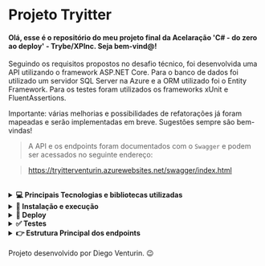 # Projeto Tryitter

#### Olá, esse é o repositório do meu projeto final da Acelaração 'C# - do zero ao deploy' - Trybe/XPInc. Seja bem-vind@!

Seguindo os requisitos propostos no desafio técnico, foi desenvolvida uma API utilizando o framework ASP.NET Core. Para o banco de dados foi utilizado um servidor SQL Server na Azure e a ORM utilizado foi o Entity Framework. Para os testes foram utilizados os frameworks xUnit e FluentAssertions. 

Importante: várias melhorias e possibilidades de refatorações já foram mapeadas e serão implementadas em breve. Sugestões sempre são bem-vindas!

 > A API e os endpoints foram documentados com o `Swagger` e podem ser acessados no seguinte endereço:

 >  https://tryitterventurin.azurewebsites.net/swagger/index.html

<br />
<details>
  <summary><strong>💻 Principais Tecnologias e bibliotecas utilizadas</strong></summary>
  
- C#
- xUnit
- Asp.NET
- SQL Server
- Entity Framwork
- Fluent Assertions
- Microsoft Azure Cloud

  <br/>
</details>

<details>
  <summary><strong>🔧 Instalação e execução</strong></summary>

>1. Clone o repositório: `git clone git@github.com:venturinn/final-project-c-sharp.git`.

>2. Rode o container que possui o servidor SQL Server com o comando: `docker-compose up`. A string de conexão com o banco, presente no arquivo TryitterContext.cs, deve ser alterada com os dados de conexão do banco local.

>3. Restaure o projeto: `dotnet restore`.

>4. Execute as Migration com o comando: `dotnet ef database update  `.

>6. Inicie a aplicação executando o comando: `dotnet run` no diretório do projeto.

  <br/>
</details>

<details>
  <summary><strong>🚀 Deploy</strong></summary>
  
 > O deploy da aplicação foi realizado no [Azure](https://azure.microsoft.com/pt-br/). Para o deploy do banco de dados foi utilizado um servidor SQL Server no Azure também. 

 > Para facilitar o deploy de novas features, habilitei a implantação contínua da minha aplicação (CD) com a branch <strong>azure</strong> desse repositório. A branch main não pode ser utilizada para essa função, pois possui o projeto xUnit com os testes também, além do projeto da API, com isso a estrutura de pastas dessa branch impediu que o deploy fosse realizado com sucesso na Azure.
  
 > Os endpoints em deploy pode ser consultados e <strong>testados</strong> no seguinte endereço: https://tryitterventurin.azurewebsites.net/swagger/index.html.

 > Parte dos enpoints possuem autenticação, com isso, após o cadastro de um novo usuário no endpoint /SignUp, um JWT Token deve ser adquirido no enpoint /SignIn.
  
  <br/>
</details>

<details>
  <summary><strong>✅ Testes </strong></summary>
  
 > A aplicação possui a seguinte cobertura de testes:
  
 ![Cobertura](./public/coberturaTests.png)
 
 > Os testes podem ser rodados por meio do comando `dotnet test`. É possível averiguar a cobertura utilizando o comando `dotnet test /p:CollectCoverage=true /p:CoverletOutput=TestResults/ /p:CoverletOutputFormat=lcov`.
 
  <br/>
</details>

<details>
  <summary><strong>👉 Estrutura Principal dos endpoints </strong></summary>

  ### Cadastro de um novo usuário:

  > Para o cadastro de um novo usuário no sistema, o endpoint /SignUp deve ser usado. Será checado se o nome e o e-mail estão disponíveis e caso não estejam uma mensagem de erro será retornada. Essa rota não possui autenticação. <strong>IMPORTANTE: O campo `userId` deve ser mantido em 0, pois se trata de uma chave primária e é atribuído automáticamente. Esse campo será removido em revisôes futuras.</strong>

   ![Cadastro](./public/_cadastro.png)

  ### Login de um usuário:

  > Para a realização do login, deve-se utilizar a rota /SignIn e caso as credenciais estejam corretas um JWT Token será retornado e deverá ser utilizado para acessar os demais endpoints da aplicação. Essa rota não possui autenticação.

   ![Login](./public/_login.png)

  ### Grupo de endpoints do usuário:

  > Os enpoints abaixo exigem um JWT Token com autorização de usuário e será por meio desse token que a aplicação identificará a identidade do usuário que está acessando as rotas. O usuário possui autorização para realizar posts apenas na sua conta. Posts de outros usuários podem apenas ser consultados. 

   ![User](./public/_user.png)

  ### Grupo de endpoints do administrador:

  > Os enpoints abaixo exigem um JWT Token com autorização de administrador e por meios dessas rotas é possível realizar edições, exclusões e edições ilimitadas nos registros dos usuários e seus posts. Para os testes dessas rotas, segue o login do administrador:  `email: adm@email.com / password: adm@123`

   ![Adm](./public/_adm.png)
  
  <br/>
</details>


<br/>
Projeto desenvolvido por Diego Venturin. 😉




